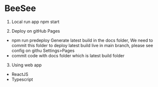 # BeeSee

1. Local run app
npm start

2. Deploy on gitHub Pages
- npm run predeploy
Generate latest build in the docs folder, We need to commit this folder to deploy latest build live in main branch, please see config on githu Settings>Pages
- commit code with docs folder which is latest build folder

3. Using web app
- ReactJS
- Typescript
